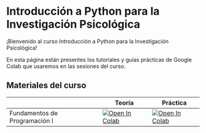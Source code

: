 # Introducción a Python para la Investigación Psicológica

¡Bienvenido al curso Introducción a Python para la Investigación Psicológica! 

En esta página están presentes los tutoriales y guías prácticas de Google Colab que usaremos en las sesiones del curso. 

## Materiales del curso

|   | Teoría | Práctica |
| - | --- | ---- |
| Fundamentos de Programación I | [![Open In Colab](https://colab.research.google.com/assets/colab-badge.svg)](https://colab.research.google.com/github/renatoparedes/IntroPythonInvestigacionPsicologia/blob/master/Introduccion%20a%20Python/FundamentosdeProgramacion_I.ipynb)|[![Open In Colab](https://colab.research.google.com/assets/colab-badge.svg)](https://colab.research.google.com/github/renatoparedes/IntroPythonInvestigacionPsicologia/blob/master/Introduccion%20a%20Python/Practica_FundamentosdeProgramacion_I.ipynb)|



